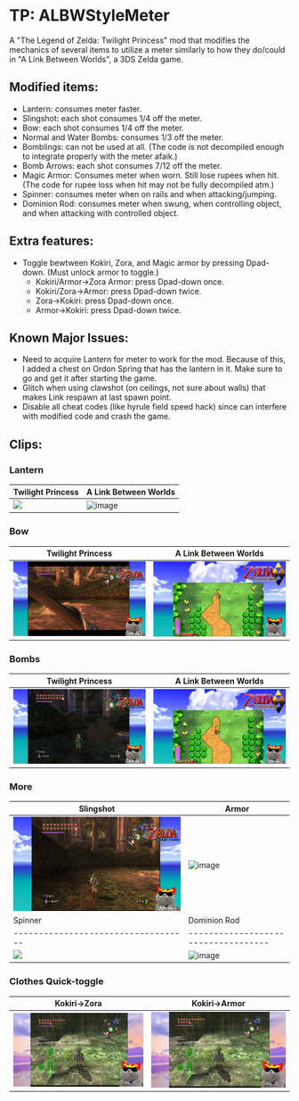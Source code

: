 # TP: ALBWStyleMeter
A "The Legend of Zelda: Twilight Princess" mod that modifies the mechanics of several items to utilize a meter similarly to how they do/could in "A Link Between Worlds", a 3DS Zelda game.

## Modified items:

* Lantern: consumes meter faster.
* Slingshot: each shot consumes 1/4 off the meter.
* Bow: each shot consumes 1/4 off the meter.
* Normal and Water Bombs: consumes 1/3 off the meter.
* Bomblings: can not be used at all. (The code is not decompiled enough to integrate properly with the meter afaik.)
* Bomb Arrows: each shot consumes 7/12 off the meter.
* Magic Armor: Consumes meter when worn. Still lose rupees when hit. (The code for rupee loss when hit may not be fully decompiled atm.)
* Spinner: consumes meter when on rails and when attacking/jumping.
* Dominion Rod: consumes meter when swung, when controlling object, and when attacking with controlled object.

## Extra features:

* Toggle bewtween Kokiri, Zora, and Magic armor by pressing Dpad-down. (Must unlock armor to toggle.)
   * Kokiri/Armor->Zora Armor: press Dpad-down once.
   * Kokiri/Zora->Armor: press Dpad-down twice.
   * Zora->Kokiri: press Dpad-down once.
   * Armor->Kokiri: press Dpad-down twice.

## Known Major Issues:

* Need to acquire Lantern for meter to work for the mod. Because of this, I added a chest on Ordon Spring that has the lantern in it. Make sure to go and get it after starting the game.
* Glitch when using clawshot (on ceilings, not sure about walls) that makes Link respawn at last spawn point.
* Disable all cheat codes (like hyrule field speed hack) since can interfere with modified code and crash the game.

## Clips:
### Lantern
| Twilight Princess                            | A Link Between Worlds                            |
| ----------------------------------- | ----------------------------------- |
| ![](https://github.com/Captainkittyca2/TP_ALBWStyleMeter/blob/main/GIFs/LanternTP.gif) | ![image](https://github.com/Captainkittyca2/TP_ALBWStyleMeter/blob/main/GIFs/LampALBW.gif) |
### Bow
| Twilight Princess                            | A Link Between Worlds                            |
| ----------------------------------- | ----------------------------------- |
| ![](https://github.com/Captainkittyca2/TP_ALBWStyleMeter/blob/main/GIFs/BowTP.gif) | ![image](https://github.com/Captainkittyca2/TP_ALBWStyleMeter/blob/main/GIFs/BowALBW.gif) |
### Bombs
| Twilight Princess                            | A Link Between Worlds                            |
| ----------------------------------- | ----------------------------------- |
| ![](https://github.com/Captainkittyca2/TP_ALBWStyleMeter/blob/main/GIFs/BombsTP.gif) | ![image](https://github.com/Captainkittyca2/TP_ALBWStyleMeter/blob/main/GIFs/BombsALBW.gif) |
### More
| Slingshot                            | Armor                            |
| ----------------------------------- | ----------------------------------- |
| ![](https://github.com/Captainkittyca2/TP_ALBWStyleMeter/blob/main/GIFs/Slingshot.gif) | ![image](https://github.com/Captainkittyca2/TP_ALBWStyleMeter/blob/main/GIFs/Armor.gif) |
| Spinner                            | Dominion Rod                            |
| ----------------------------------- | ----------------------------------- |
| ![](https://github.com/Captainkittyca2/TP_ALBWStyleMeter/blob/main/GIFs/Spinner.gif) | ![image](https://github.com/Captainkittyca2/TP_ALBWStyleMeter/blob/main/GIFs/DominionRod.gif) |

### Clothes Quick-toggle
| Kokiri->Zora                            | Kokiri->Armor                            |
| ----------------------------------- | ----------------------------------- |
| ![](https://github.com/Captainkittyca2/TP_ALBWStyleMeter/blob/main/GIFs/KokiriToZora.gif) | ![image](https://github.com/Captainkittyca2/TP_ALBWStyleMeter/blob/main/GIFs/KokiriToArmor.gif) |
